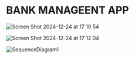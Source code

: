 # BANK MANAGEENT APP

![Screen Shot 2024-12-24 at 17 10 54](https://github.com/user-attachments/assets/abacedef-1424-4d69-baaf-07117502cc7e)

![Screen Shot 2024-12-24 at 17 12 04](https://github.com/user-attachments/assets/a931a013-2a72-47cd-892f-62c3a58bcd4c)


![SequenceDiagram1](https://github.com/user-attachments/assets/48579f1a-f02f-4e64-99dd-a6124ceb5d95)



